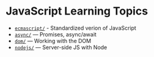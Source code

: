 # JavaScript Learning Topics

- [`ecmascript/`](./ecmpascript/) - Standardized verion of JavaScript
- [`async/`](./async/) — Promises, async/await
- [`dom/`](./dom/) — Working with the DOM
- [`nodejs/`](./nodejs/) — Server-side JS with Node
